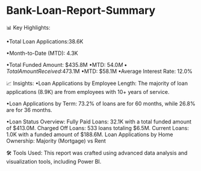 # Bank-Loan-Report-Summary

📊 Key Highlights:

•Total Loan Applications:38.6K

•Month-to-Date (MTD): 4.3K

•Total Funded Amount: $435.8M
•MTD: $54.0M
•Total Amount Received:$473.1M
•MTD: $58.1M
•Average Interest Rate: 12.0%

📈 Insights:
•Loan Applications by Employee Length:
The majority of loan applications (8.9K) are from employees with 10+ years of service.

•Loan Applications by Term:
73.2% of loans are for 60 months, while 26.8% are for 36 months.

•Loan Status Overview:
 Fully Paid Loans: 32.1K with a total funded amount of $413.0M.
 Charged Off Loans: 533 loans totaling $6.5M.
 Current Loans: 1.0K with a funded amount of $188.6M.
Loan Applications by Home Ownership:
 Majority (Mortgage) vs Rent

🛠️ Tools Used: This report was crafted using advanced data analysis and visualization tools, including Power BI.

